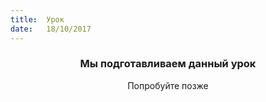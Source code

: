 ```yaml
---
title:  Урок
date:   18/10/2017
---
```


### <center>Мы подготавливаем данный урок</center>
<center>Попробуйте позже</center>